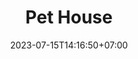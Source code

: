 ---
title: "Pet House"
date: 2023-07-15T14:16:50+07:00

category: "pet-special" 
image: "/img/product/1n.jpg"
image_lg: "/img/product/1_lg.jpg"
description: "Ngôi nhà thú cưng"
price: "350.000 VNĐ"

draft: false
---